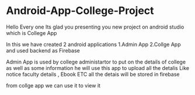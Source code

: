 # Android-App-College-Project

Hello Every one Its glad you  presenting you new project on android studio which is College App

In this we have created  2 android applications 
1.Admin App
2.Collge App
 and used backend as Firebase 
 
Admin App is used by college administartor to put on the details of college as well as some information he will use this app to upload all the detalis Like notice faculty details , Ebook ETC
all the detais will be stored in firebase 

from collge app we can use it to view it
